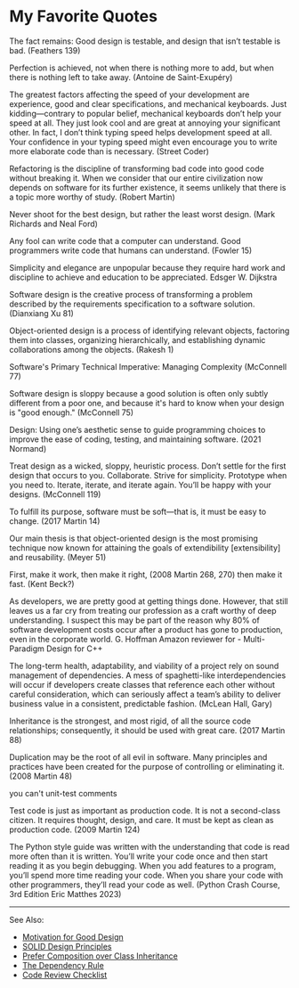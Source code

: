 # My Favorite Quotes

The fact remains: Good design is testable, and design that isn’t testable is bad. (Feathers 139)

Perfection is achieved, not when there is nothing more to add, but when there is nothing left to take away. (Antoine de
Saint-Exupéry)

The greatest factors affecting the speed of your development are experience, good and clear specifications, and
mechanical keyboards. Just kidding—contrary to popular belief, mechanical keyboards don’t help your speed at all. They
just look cool and are great at annoying your significant other. In fact, I don’t think typing speed helps development
speed at all. Your confidence in your typing speed might even encourage you to write more elaborate code than is
necessary. (Street Coder)

Refactoring is the discipline of transforming bad code into good code without breaking it. When we consider that our
entire civilization now depends on software for its further existence, it seems unlikely that there is a topic more
worthy of study. (Robert Martin)

Never shoot for the best design, but rather the least worst design. (Mark Richards and Neal Ford)

Any fool can write code that a computer can understand. Good programmers write code that humans can understand. (Fowler
15)

Simplicity and elegance are unpopular because they require hard work and discipline to achieve and education to be
appreciated. Edsger W. Dijkstra

Software design is the creative process of transforming a problem described by the requirements specification to a
software solution. (Dianxiang Xu 81)

Object-oriented design is a process of identifying relevant objects, factoring them into classes, organizing
hierarchically, and establishing dynamic collaborations among the objects. (Rakesh 1)

Software's Primary Technical Imperative: Managing Complexity (McConnell 77)

Software design is sloppy because a good solution is often only subtly different from a poor one, and because it's hard
to know when your design is "good enough." (McConnell 75)

Design: Using one’s aesthetic sense to guide programming choices to improve the ease of coding, testing, and maintaining
software. (2021 Normand)

Treat design as a wicked, sloppy, heuristic process. Don’t settle for the first design that occurs to you. Collaborate.
Strive for simplicity. Prototype when you need to. Iterate, iterate, and iterate again. You’ll be happy with your
designs. (McConnell 119)

To fulfill its purpose, software must be soft—that is, it must be easy to change. (2017 Martin 14)

Our main thesis is that object-oriented design is the most promising technique now known for attaining the goals of
extendibility [extensibility] and reusability. (Meyer 51)

First, make it work, then make it right, (2008 Martin 268, 270) then make it fast. (Kent Beck?)

As developers, we are pretty good at getting things done. However, that still leaves us a far cry from treating our
profession as a craft worthy of deep understanding. I suspect this may be part of the reason why 80% of software
development costs occur after a product has gone to production, even in the corporate world. G. Hoffman Amazon reviewer
for - Multi-Paradigm Design for C++

The long-term health, adaptability, and viability of a project rely on sound management of dependencies. A mess of
spaghetti-like interdependencies will occur if developers create classes that reference each other without careful
consideration, which can seriously affect a team’s ability to deliver business value in a consistent, predictable
fashion. (McLean Hall, Gary)

Inheritance is the strongest, and most rigid, of all the source code relationships; consequently, it should be used with
great care. (2017 Martin 88)

Duplication may be the root of all evil in software. Many principles and practices have been created for the purpose of
controlling or eliminating it. (2008 Martin 48)

you can't unit-test comments

Test code is just as important as production code. It is not a second-class citizen. It requires thought, design, and
care. It must be kept as clean as production code. (2009 Martin 124)

The Python style guide was written with the understanding that code is read more often than it is written. You’ll write
your code once and then start reading it as you begin debugging. When you add features to a program, you’ll spend more
time reading your code. When you share your code with other programmers, they’ll read your code as well.  (Python Crash
Course, 3rd Edition Eric Matthes 2023)

---
See Also:
- [Motivation for Good Design](Motivation-for-Good-Design.md)
- [SOLID Design Principles](SOLID-Design-Principles.md)
- [Prefer Composition over Class Inheritance](Prefer-Composition-over-Class-Inheritance.md)
- [The Dependency Rule](The-Dependency-Rule.md)
- [Code Review Checklist](Code-Review-Checklist.md)